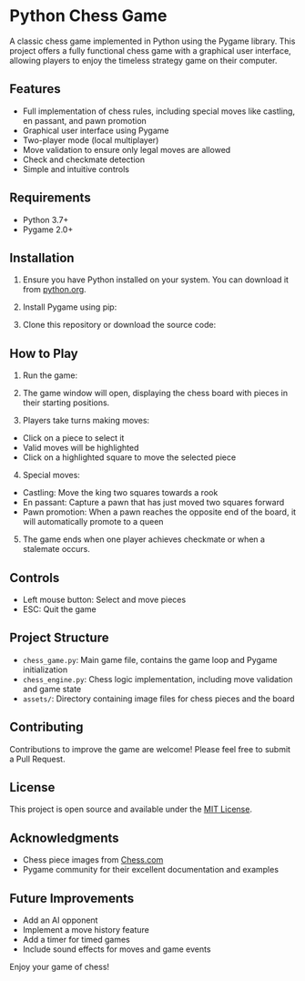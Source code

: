 # Python Chess Game

A classic chess game implemented in Python using the Pygame library. This project offers a fully functional chess game with a graphical user interface, allowing players to enjoy the timeless strategy game on their computer.

## Features

- Full implementation of chess rules, including special moves like castling, en passant, and pawn promotion
- Graphical user interface using Pygame
- Two-player mode (local multiplayer)
- Move validation to ensure only legal moves are allowed
- Check and checkmate detection
- Simple and intuitive controls

## Requirements

- Python 3.7+
- Pygame 2.0+

## Installation

1. Ensure you have Python installed on your system. You can download it from [python.org](https://www.python.org/downloads/).

2. Install Pygame using pip:

3. Clone this repository or download the source code:


## How to Play

1. Run the game:

  
3. The game window will open, displaying the chess board with pieces in their starting positions.

4. Players take turns making moves:
- Click on a piece to select it
- Valid moves will be highlighted
- Click on a highlighted square to move the selected piece

4. Special moves:
- Castling: Move the king two squares towards a rook
- En passant: Capture a pawn that has just moved two squares forward
- Pawn promotion: When a pawn reaches the opposite end of the board, it will automatically promote to a queen

5. The game ends when one player achieves checkmate or when a stalemate occurs.

## Controls

- Left mouse button: Select and move pieces
- ESC: Quit the game

## Project Structure

- `chess_game.py`: Main game file, contains the game loop and Pygame initialization
- `chess_engine.py`: Chess logic implementation, including move validation and game state
- `assets/`: Directory containing image files for chess pieces and the board

## Contributing

Contributions to improve the game are welcome! Please feel free to submit a Pull Request.

## License

This project is open source and available under the [MIT License](LICENSE).

## Acknowledgments

- Chess piece images from [Chess.com](https://www.chess.com/)
- Pygame community for their excellent documentation and examples

## Future Improvements

- Add an AI opponent
- Implement a move history feature
- Add a timer for timed games
- Include sound effects for moves and game events

Enjoy your game of chess!
